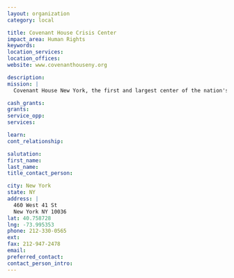 ```yaml
---
layout: organization
category: local

title: Covenant House Crisis Center
impact_area: Human Rights
keywords: 
location_services: 
location_offices: 
website: www.covenanthouseny.org

description: 
mission: |
  Covenant House New York, the first and largest center of the nation's foremost agency serving homeless, runaway and at-risk youth, opens its doors 24 hours a day for teens in need. 

cash_grants: 
grants: 
service_opp: 
services: 

learn: 
cont_relationship: 

salutation: 
first_name: 
last_name: 
title_contact_person: 

city: New York
state: NY
address: |
  460 West 41 St  
  New York NY 10036
lat: 40.758728
lng: -73.995353
phone: 212-330-0565
ext: 
fax: 212-947-2478
email: 
preferred_contact: 
contact_person_intro: 
---
```

